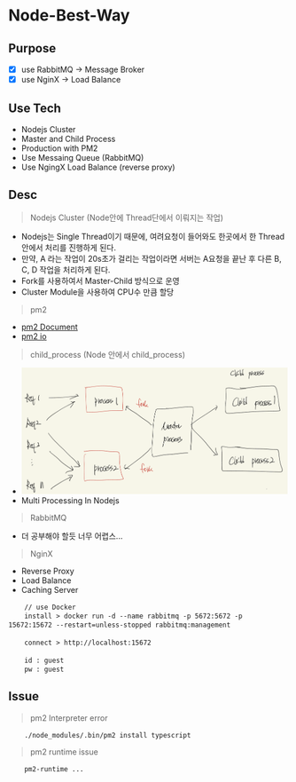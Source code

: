 # Node-Best-Way

## Purpose

- [x] use RabbitMQ -> Message Broker
- [x] use NginX -> Load Balance

## Use Tech

- Nodejs Cluster
- Master and Child Process
- Production with PM2
- Use Messaing Queue (RabbitMQ)
- Use NgingX Load Balance (reverse proxy)

## Desc

> Nodejs Cluster (Node안에 Thread단에서 이뤄지는 작업)

- Nodejs는 Single Thread이기 때문에, 여려요청이 들어와도 한곳에서 한 Thread 안에서 처리를 진행하게 된다.
- 만약, A 라는 작업이 20s초가 걸리는 작업이라면 서버는 A요청을 끝난 후 다른 B, C, D 작업을 처리하게 된다.
- Fork를 사용하여서 Master-Child 방식으로 운영
- Cluster Module을 사용하여 CPU수 만큼 할당

> pm2

- <a href="https://pm2.keymetrics.io/docs/usage/process-management/"> pm2 Document </a>
- <a href="https://app.pm2.io/">pm2 io </a>

> child_process (Node 안에서 child_process)

- ![Example](./public/process.png)
- Multi Processing In Nodejs

> RabbitMQ

- 더 공부해야 할듯 너무 어렵스...

> NginX

- Reverse Proxy
- Load Balance
- Caching Server

```
    // use Docker
    install > docker run -d --name rabbitmq -p 5672:5672 -p 15672:15672 --restart=unless-stopped rabbitmq:management

    connect > http://localhost:15672

    id : guest
    pw : guest
```

## Issue

> pm2 Interpreter error

```
    ./node_modules/.bin/pm2 install typescript
```

> pm2 runtime issue

```
    pm2-runtime ...
```
